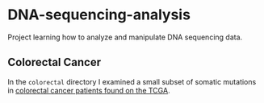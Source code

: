 # DNA-sequencing-analysis

Project learning how to analyze and manipulate DNA sequencing data.

## Colorectal Cancer

In the `colorectal` directory I examined a small subset of somatic mutations in [colorectal cancer patients found on the TCGA](https://portal.gdc.cancer.gov/).
